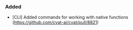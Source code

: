 ### Added

- \[CLI\] Added commands for working with native functions
  (<https://github.com/cvat-ai/cvat/pull/8821>)
